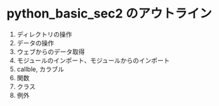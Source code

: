 # python_basic_sec2 のアウトライン

1. ディレクトリの操作
2. データの操作
3. ウェブからのデータ取得
4. モジュールのインポート、モジュールからのインポート
5. callble, カラブル
6. 関数
7. クラス
8. 例外
